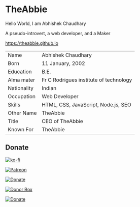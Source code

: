 # TheAbbie

Hello World, I am Abhishek Chaudhary

A pseudo-introvert, a web developer, and a Maker

https://theabbie.github.io

|||
|--- |--- |
|Name|Abhishek Chaudhary|
|Born|11 January, 2002|
|Education|B.E.|
|Alma mater|Fr C Rodrigues institute of technology|
|Nationality|Indian|
|Occupation|Web Developer|
|Skills|HTML, CSS, JavaScript, Node.js, SEO|
|Other Name|TheAbbie|
|Title|CEO of TheAbbie|
|Known For|TheAbbie|

## Donate

[![ko-fi](https://www.ko-fi.com/img/githubbutton_sm.svg)](https://ko-fi.com/K3K31DJFA)

[![Patreon](https://c5.patreon.com/external/logo/become_a_patron_button.png)](https://patreon.com/theabbie)

[![Donate](https://img.shields.io/badge/Donate-PayPal-green.svg)](https://www.paypal.me/theabbie)

[![Donor Box](https://d1iczxrky3cnb2.cloudfront.net/button-medium-blue.png)](https://donorbox.org/theabbie)

[![Donate](https://button.flattr.com/button-compact-static-100x17.png)](https://flattr.com/@theabbie)

